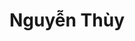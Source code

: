 ---
layout: album_gallery
resource: instagram
title: "Nguyễn Thùy"
description: "Instagram albums of Nguyễn Thùy</br>. Username: luc.thuyy"
active: gallery
images:
- image_path: /luc.thuyy/-1/20240913_165421_459551011_563870905967326_5495388219834273939_n.jpg
  gallery-folder: /gallery/luc.thuyy/-1/
  gallery-name: -1
  gallery-date: April 2025
- image_path: /luc.thuyy/0/20241021_213611_464073222_1245140886639144_2508858510283873161_n.jpg
  gallery-folder: /gallery/luc.thuyy/0/
  gallery-name: 0
  gallery-date: April 2025
- image_path: /luc.thuyy/1/20230117_215813_325686293_500198042024607_6483037824790863636_n.jpg
  gallery-folder: /gallery/luc.thuyy/1/
  gallery-name: 1
  gallery-date: April 2025
- image_path: /luc.thuyy/2/20240901_204902_457670948_433343173057830_5854472802185258458_n.jpg
  gallery-folder: /gallery/luc.thuyy/2/
  gallery-name: 2
  gallery-date: April 2025
- image_path: /luc.thuyy/3/20221101_130957_313852620_1365458290525432_1806280573502364555_n.jpg
  gallery-folder: /gallery/luc.thuyy/3/
  gallery-name: 3
  gallery-date: April 2025
- image_path: /luc.thuyy/4/20230430_155858_343771302_254296963677378_8656010639350716484_n.jpg
  gallery-folder: /gallery/luc.thuyy/4/
  gallery-name: 4
  gallery-date: April 2025
- image_path: /luc.thuyy/5/20231124_123644_405200423_194955743690821_5186167457016572309_n.jpg
  gallery-folder: /gallery/luc.thuyy/5/
  gallery-name: 5
  gallery-date: April 2025
---